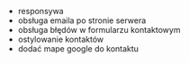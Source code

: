 - responsywa
- obsługa emaila po stronie serwera
- obsługa błędów w formularzu kontaktowym
- ostylowanie kontaktów
- dodać mape google do kontaktu